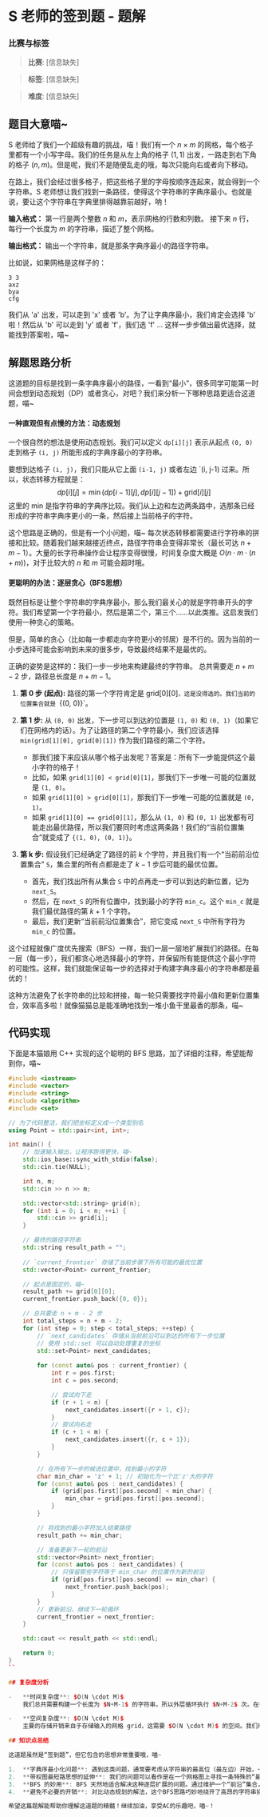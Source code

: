 # S 老师的签到题 - 题解

### 比赛与标签
> **比赛**: [信息缺失]

> **标签**: [信息缺失]

> **难度**: [信息缺失]

## 题目大意喵~

S 老师给了我们一个超级有趣的挑战，喵！我们有一个 $n \times m$ 的网格，每个格子里都有一个小写字母。我们的任务是从左上角的格子 $(1, 1)$ 出发，一路走到右下角的格子 $(n, m)$。但是呢，我们不是随便乱走的哦，每次只能向右或者向下移动。

在路上，我们会经过很多格子，把这些格子里的字母按顺序连起来，就会得到一个字符串。S 老师想让我们找到一条路径，使得这个字符串的字典序最小。也就是说，要让这个字符串在字典里排得越靠前越好，呐！

**输入格式：**
第一行是两个整数 $n$ 和 $m$，表示网格的行数和列数。
接下来 $n$ 行，每行一个长度为 $m$ 的字符串，描述了整个网格。

**输出格式：**
输出一个字符串，就是那条字典序最小的路径字符串。

比如说，如果网格是这样子的：
```
3 3
axz
bya
cfg
```
我们从 'a' 出发，可以走到 'x' 或者 'b'。为了让字典序最小，我们肯定会选择 'b' 啦！然后从 'b' 可以走到 'y' 或者 'f'，我们选 'f' ... 这样一步步做出最优选择，就能找到答案啦，喵~

## 解题思路分析

这道题的目标是找到一条字典序最小的路径，一看到“最小”，很多同学可能第一时间会想到动态规划（DP）或者贪心，对吧？我们来分析一下哪种思路更适合这道题，喵~

#### 一种直观但有点慢的方法：动态规划

一个很自然的想法是使用动态规划。我们可以定义 `dp[i][j]` 表示从起点 `(0, 0)` 走到格子 `(i, j)` 所能形成的字典序最小的字符串。

要想到达格子 `(i, j)`，我们只能从它上面 `(i-1, j)` 或者左边 `(i, j-1) 过来。所以，状态转移方程就是：
$$
dp[i][j] = \min(dp[i-1][j], dp[i][j-1]) + \text{grid}[i][j]
$$
这里的 min 是指字符串的字典序比较。我们从上边和左边两条路中，选那条已经形成的字符串字典序更小的一条，然后接上当前格子的字符。

这个思路是正确的，但是有一个小问题，喵~ 每次状态转移都需要进行字符串的拼接和比较。随着我们越来越接近终点，路径字符串会变得非常长（最长可达 $n+m-1$）。大量的长字符串操作会让程序变得很慢，时间复杂度大概是 $O(n \cdot m \cdot (n+m))$，对于比较大的 $n$ 和 $m$ 可能会超时哦。

#### 更聪明的办法：逐层贪心（BFS思想）

既然目标是让整个字符串的字典序最小，那么我们最关心的就是字符串开头的字符。我们希望第一个字符最小，然后是第二个，第三个……以此类推。这启发我们使用一种贪心的策略。

但是，简单的贪心（比如每一步都走向字符更小的邻居）是不行的。因为当前的一小步选择可能会影响到未来的很多步，导致最终结果不是最优的。

正确的姿势是这样的：我们一步一步地来构建最终的字符串。
总共需要走 $n+m-2$ 步，路径总长度是 $n+m-1$。

1.  **第 0 步 (起点):** 路径的第一个字符肯定是 grid[0][0]`，这是没得选的。我们当前的位置集合就是 `{(0, 0)}`。

2.  **第 1 步:** 从 `(0, 0)` 出发，下一步可以到达的位置是 `(1, 0)` 和 `(0, 1)`（如果它们在网格内的话）。为了让路径的第二个字符最小，我们应该选择 `min(grid[1][0], grid[0][1])` 作为我们路径的第二个字符。
    *   那我们接下来应该从哪个格子出发呢？答案是：所有下一步能提供这个最小字符的格子！
    *   比如，如果 `grid[1][0] < grid[0][1]`，那我们下一步唯一可能的位置就是 `(1, 0)`。
    *   如果 `grid[1][0] > grid[0][1]`，那我们下一步唯一可能的位置就是 `(0, 1)`。
    *   如果 `grid[1][0] == grid[0][1]`，那么从 `(1, 0)` 和 `(0, 1)` 出发都有可能走出最优路径，所以我们要同时考虑这两条路！我们的“当前位置集合”就变成了 `{(1, 0), (0, 1)}`。

3.  **第 k 步:** 假设我们已经确定了路径的前 $k$ 个字符，并且我们有一个“当前前沿位置集合” `S`，集合里的所有点都是走了 $k-1$ 步后可能的最优位置。
    *   首先，我们找出所有从集合 `S` 中的点再走一步可以到达的新位置，记为 `next_S`。
    *   然后，在 `next_S` 的所有位置中，找到最小的字符 `min_c`。这个 `min_c` 就是我们最优路径的第 $k+1$ 个字符。
    *   最后，我们更新“当前前沿位置集合”，把它变成 `next_S` 中所有字符为 `min_c` 的位置。

这个过程就像广度优先搜索（BFS）一样，我们一层一层地扩展我们的路径。在每一层（每一步），我们都贪心地选择最小的字符，并保留所有能提供这个最小字符的可能性。这样，我们就能保证每一步的选择对于构建字典序最小的字符串都是最优的！

这种方法避免了长字符串的比较和拼接，每一轮只需要找字符最小值和更新位置集合，效率高多啦！就像猫猫总是能准确地找到一堆小鱼干里最香的那条，喵~

## 代码实现

下面是本猫娘用 C++ 实现的这个聪明的 BFS 思路，加了详细的注释，希望能帮到你，喵~

```cpp
#include <iostream>
#include <vector>
#include <string>
#include <algorithm>
#include <set>

// 为了代码整洁，我们把坐标定义成一个类型别名
using Point = std::pair<int, int>;

int main() {
    // 加速输入输出，让程序跑得更快，喵~
    std::ios_base::sync_with_stdio(false);
    std::cin.tie(NULL);

    int n, m;
    std::cin >> n >> m;

    std::vector<std::string> grid(n);
    for (int i = 0; i < n; ++i) {
        std::cin >> grid[i];
    }

    // 最终的路径字符串
    std::string result_path = "";
    
    // `current_frontier` 存储了当前步骤下所有可能的最优位置
    std::vector<Point> current_frontier;

    // 起点是固定的，喵~
    result_path += grid[0][0];
    current_frontier.push_back({0, 0});

    // 总共要走 n + m - 2 步
    int total_steps = n + m - 2;
    for (int step = 0; step < total_steps; ++step) {
        // `next_candidates` 存储从当前前沿可以到达的所有下一步位置
        // 使用 std::set 可以自动处理重复的坐标
        std::set<Point> next_candidates;
        
        for (const auto& pos : current_frontier) {
            int r = pos.first;
            int c = pos.second;

            // 尝试向下走
            if (r + 1 < n) {
                next_candidates.insert({r + 1, c});
            }
            // 尝试向右走
            if (c + 1 < m) {
                next_candidates.insert({r, c + 1});
            }
        }

        // 在所有下一步的候选位置中，找到最小的字符
        char min_char = 'z' + 1; // 初始化为一个比'z'大的字符
        for (const auto& pos : next_candidates) {
            if (grid[pos.first][pos.second] < min_char) {
                min_char = grid[pos.first][pos.second];
            }
        }

        // 将找到的最小字符加入结果路径
        result_path += min_char;

        // 准备更新下一轮的前沿
        std::vector<Point> next_frontier;
        for (const auto& pos : next_candidates) {
            // 只保留那些字符等于 min_char 的位置作为新的前沿
            if (grid[pos.first][pos.second] == min_char) {
                next_frontier.push_back(pos);
            }
        }
        // 更新前沿，继续下一轮循环
        current_frontier = next_frontier;
    }

    std::cout << result_path << std::endl;

    return 0;
}
``

## 复杂度分析

-   **时间复杂度**: $O(N \cdot M)$
    我们总共需要构建一个长度为 $N+M-1$ 的字符串，所以外层循环执行 $N+M-2$ 次。在每次循环中，我们会遍历当前的前沿 current_frontier`，并生成下一步的候选位置 `next_candidates`。一个关键的观察是，网格中的每个单元格 `(i, j) 只可能在第 $i+j$ 步时被访问一次。因此，在整个算法的生命周期中，每个单元格最多只会被处理常数次。所以总的时间复杂度是和网格大小成正比的，即 $O(N \cdot M)$，非常高效的说！

-   **空间复杂度**: $O(N \cdot M)$
    主要的存储开销来自于存储输入的网格 grid，这需要 $O(N \cdot M)$ 的空间。我们用来维护前沿的 current_frontier` 和 `next_candidates，它们的大小在任何时候都不会超过一个反斜对角线上的格子数，最大为 $\min(N, M)$，所以这部分是 $O(N+M)$。最终的结果字符串 result_path` 长度为 $N+M-1$。因此，总的空间复杂度由 `grid` 决定，为 $O(N \cdot M)$。

## 知识点总结

这道题虽然是“签到题”，但它包含的思想非常重要哦，喵~

1.  **字典序最小化问题**: 遇到这类问题，通常要考虑从字符串的最高位（最左边）开始，一步步进行贪心选择。
2.  **带权图最短路思想的延伸**: 我们的问题可以看作是在一个网格图上寻找一条特殊的“最短路”。这里的“权重”不是数字，而是字符，路径的“长度”也不是求和，而是字符串拼接。
3.  **BFS 的妙用**: BFS 天然地适合解决这种逐层扩展的问题。通过维护一个“前沿”集合，我们可以在每一步都做出全局最优的贪心选择，确保最终结果的正确性。
4.  **避免不必要的开销**: 对比动态规划的解法，这个BFS思路巧妙地绕开了高昂的字符串操作，体现了算法优化的重要性。

希望这篇题解能帮助你理解这道题的精髓！继续加油，享受AC的乐趣吧，喵~！